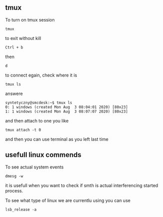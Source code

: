 ## tmux
To turn on tmux session
```
tmux
```
to exit without kill
```
Ctrl + b
```
then
```
d
```
to connect egain, check where it is
```
tmux ls
```
answere
```
syntetyczny@smcdesk:~$ tmux ls
0: 1 windows (created Mon Aug  3 08:04:01 2020) [80x23]
1: 1 windows (created Mon Aug  3 08:07:07 2020) [80x23]
```
and then attach to one you like
```
tmux attach -t 0
```
and then you can use terminal as you left last time

## usefull linux commends
To see actual system events
```
dmesg -w
```
it is usefull when you want to check if smth is actual interferencing started process.

To see what type of linux we are currentlu using you can use
```
lsb_release -a
```